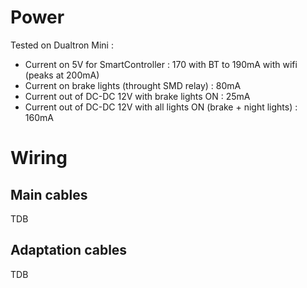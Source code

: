 # Power
Tested on Dualtron Mini :
- Current on 5V for SmartController : 170 with BT to 190mA with wifi (peaks at 200mA)
- Current on brake lights (throught SMD relay) : 80mA
- Current out of DC-DC 12V with brake lights ON : 25mA
- Current out of DC-DC 12V with all lights ON (brake + night lights) : 160mA

# Wiring
## Main cables
TDB

## Adaptation cables
TDB

